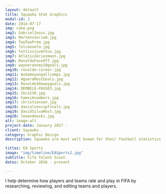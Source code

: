 ```yaml
---
layout: default
title: Squawka Stat Graphics
modal-id: 2
date: 2014-07-17
img: cake.png
img2: GabrielJesus.jpg
img3: MertensSerieA.jpg
img4: TwoTwoPrem.jpg
img5: falcaouefa.jpg
img6: tottivsjuventus.jpg
img7: AtleticoGriezmann.jpg
img8: RonaldoFaceOff.jpg
img9: waynerooney10goals.jpg
img10: ronaldo-career.jpg
img11: Aubameyangallcomps.jpg
img12: AgueroMostGoals.jpg
img13: Ronaldo50awaygoals.jpg
img14: DEMBELE-PASSES.jpg
img15: Ibra150.jpg
img16: hamsiknumbers.jpg
img17: christiensen.jpg
img18: danialvescupfinals.jpg
img19: DavidSilvaMost.jpg
img20: lewandowski.jpg
alt: image-alt
project-date: January 2017 -
client: Squawka
category: Graphic Design
description: Squawka are most well known for their football statistics and one of the most important things is to create visualisations and graphics of these stats that both looked good and portray the statistic. These graphics can range from a player's season by numbers to an interesting stat or milestone that a specific player has acomplished.

titlez: EA Sports
image: "img/timeline/EASports2.jpg"
subtitle: Fifa Talent Scout
datez: October 2016 - present

---
```

I help determine how players and teams rate and play in FIFA by researching, reviewing, and editing teams and players.
